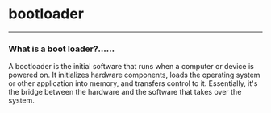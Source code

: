 # bootloader

---

### What is a boot loader?......

A bootloader is the initial software that runs when a computer or device is powered on. It initializes hardware components, loads the operating system or other application into memory, and transfers control to it. Essentially, it's the bridge between the hardware and the software that takes over the system.

